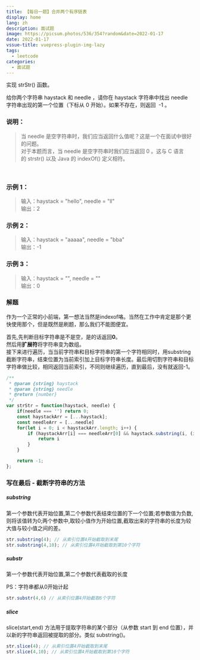 ```yaml
---
title: 【每日一题】合并两个有序链表
display: home
lang: zh
description: 面试题
image: https://picsum.photos/536/354?random&date=2022-01-17
date: 2022-01-17
vssue-title: vuepress-plugin-img-lazy
tags:
  - leetcode
categories:
  - 面试题
---
```


实现 strStr() 函数。

给你两个字符串 haystack 和 needle ，请你在 haystack 字符串中找出 needle 字符串出现的第一个位置（下标从 0 开始）。如果不存在，则返回  -1 。

<!-- more -->

### 说明：

>当 needle 是空字符串时，我们应当返回什么值呢？这是一个在面试中很好的问题。  
>对于本题而言，当 needle 是空字符串时我们应当返回 0 。这与 C 语言的 strstr() 以及 Java 的 indexOf() 定义相符。

 

### 示例 1：

>输入：haystack = "hello", needle = "ll"  
>输出：2  

### 示例 2：

>输入：haystack = "aaaaa", needle = "bba"  
>输出：-1  

### 示例 3：

>输入：haystack = "", needle = ""  
>输出：0

### 解题

作为一个正常的小前端，第一想法当然是indexof咯。当然在工作中肯定是那个更快使用那个，但是既然是刷题，那么我们不能图便宜。  

首先,先判断目标字符串是不是空，是的话返回**0**。  
然后用**扩展符**将字符串变为数组。  
接下来进行遍历，当当前字符串和目标字符串的第一个字符相同时，用substring截断字符串，结束位置为当前索引加上目标字符串长度。最后用切割字符串和目标字符串做比较，相同返回当前索引，不同则继续遍历，直到最后，没有就返回-1。  

```js
/**
 * @param {string} haystack
 * @param {string} needle
 * @return {number}
 */
var strStr = function(haystack, needle) {
    if(needle === '') return 0;
    const haystackArr = [...haystack];
    const needleArr = [...needle]
    for(let i = 0; i < haystackArr.length; i++) {
        if (haystackArr[i] === needleArr[0] && haystack.substring(i, (i + needle.length)) === needle) {
            return i
        }
    }

    return -1;
};
```

### 写在最后 - 截断字符串的方法

##### substring

第一个参数代表开始位置,第二个参数代表结束位置的下一个位置;若参数值为负数,则将该值转为0;两个参数中,取较小值作为开始位置,截取出来的字符串的长度为较大值与较小值之间的差。

```js
str.substring(4); // 从索引位置4开始截取到末尾
str.substring(4,10); // 从索引位置4开始截取到第10个字符
```

##### substr

第一个参数代表开始位置,第二个参数代表截取的长度

PS：字符串都从0开始计起

```js
str.substr(4,6) // 从索引位置4开始截取6个字符
```

##### slice

slice(start,end) 方法用于提取字符串的某个部分（从参数 start 到 end 位置），并以新的字符串返回被提取的部分。类似 substring()。

```js
str.slice(4); // 从索引位置4开始截取到末尾
str.slice(4,10); // 从索引位置4开始截取到第10个字符
```